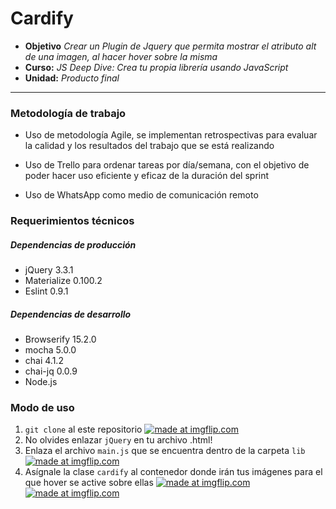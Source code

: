 # Cardify

* **Objetivo** _Crear un Plugin de Jquery que permita mostrar el atributo alt  de una imagen, al hacer hover sobre la misma_
* **Curso:** _JS Deep Dive: Crea tu propia librería usando JavaScript_
* **Unidad:** _Producto final_

***

### Metodología de trabajo

+ Uso de metodología Agile, se implementan retrospectivas para evaluar la calidad y los resultados del trabajo que se está realizando

+ Uso de Trello para ordenar tareas por día/semana, con el objetivo de poder hacer uso eficiente y eficaz de la duración del sprint

+ Uso de WhatsApp como medio de comunicación remoto

### Requerimientos técnicos

##### Dependencias de producción

+ jQuery 3.3.1
+ Materialize 0.100.2
+ Eslint 0.9.1

##### Dependencias de desarrollo

+ Browserify 15.2.0
+ mocha 5.0.0
+ chai 4.1.2
+ chai-jq 0.0.9
+ Node.js

### Modo de uso

1. `git clone` al este repositorio
<a href="https://imgflip.com/gif/23swkq"><img src="https://i.imgflip.com/23swkq.gif" title="made at imgflip.com"/></a>
2. No olvides enlazar `jQuery` en tu archivo .html!
3. Enlaza el archivo `main.js` que se encuentra dentro de la carpeta `lib`
<a href="https://imgflip.com/gif/23svvj"><img src="https://i.imgflip.com/23svvj.gif" title="made at imgflip.com"/></a>
4. Asígnale la clase `cardify` al contenedor donde irán tus imágenes para el que hover se active sobre ellas
<a href="https://imgflip.com/gif/23sw6r"><img src="https://i.imgflip.com/23sw6r.gif" title="made at imgflip.com"/></a>
<a href="https://imgflip.com/gif/23swqp"><img src="https://i.imgflip.com/23swqp.gif" title="made at imgflip.com"/></a>
